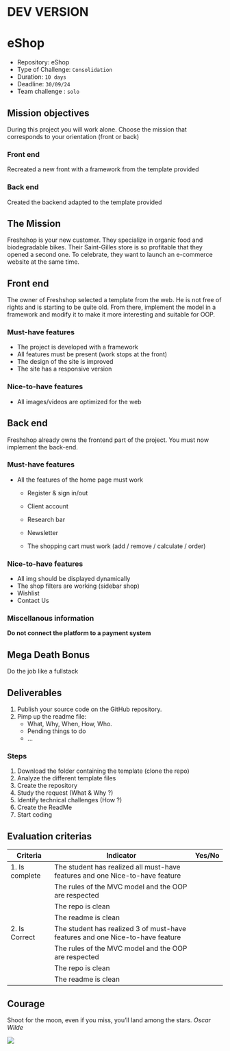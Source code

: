 # DEV VERSION
# eShop 

- Repository: eShop
- Type of Challenge:  `Consolidation`
- Duration: `10 days`
- Deadline: `30/09/24`
- Team challenge :  `solo`

## Mission objectives 
During this project you will work alone. Choose the mission that corresponds to your orientation (front or back)

### Front end 

Recreated a new front with a framework from the template provided

### Back end 

Created the backend adapted to the template provided



## The Mission
Freshshop is your new customer. They specialize in organic food and biodegradable bikes. Their Saint-Gilles store is so profitable that they opened a second one. To celebrate, they want to launch an e-commerce website at the same time.

## Front end

The owner of Freshshop selected a template from the web. He is not free of rights and is starting to be quite old. From there, implement the model in a framework and modify it to make it more interesting and suitable for OOP.

### Must-have features

- The project is developed with a framework
- All features must be present (work stops at the front)
- The design of the site is improved
- The site has a responsive version

### Nice-to-have features

- All images/videos are optimized for the web

## Back end 

Freshshop already owns the frontend part of the project. You must now implement the back-end.

### Must-have features

- All the features of the home page must work

  - Register & sign in/out

  - Client account 

  - Research bar 

  - Newsletter 

  - The shopping cart must work (add / remove / calculate / order)

    

### Nice-to-have features

- All img should be displayed dynamically
- The shop filters are working (sidebar shop)
- Wishlist
- Contact Us

### Miscellanous information
**Do not connect the platform to a payment system**



## Mega Death Bonus

Do the job like a fullstack



## Deliverables
1. Publish your source code on the GitHub repository.
2. Pimp up the readme file:
	- What, Why, When, How, Who.
	- Pending things to do
	- ...

### Steps
1. Download the folder containing the template (clone the repo)
2. Analyze the different template files
3. Create the repository
4. Study the request (What & Why ?)
5. Identify technical challenges (How ?)
6. Create the ReadMe
7. Start coding 

## Evaluation criterias
| Criteria       | Indicator                                                    | Yes/No |
| -------------- | ------------------------------------------------------------ | ------ |
| 1. Is complete | The student has realized all must-have features and one Nice-to-have feature |        |
|                | The rules of the MVC model and the OOP are respected         |        |
|                | The repo is clean                                            |        |
|                | The readme is clean                                          |        |
| 2. Is Correct  | The student has realized 3 of must-have features and one Nice-to-have feature |        |
|                | The rules of the MVC model and the OOP are respected         |        |
|                | The repo is clean                                            |        |
|                | The readme is clean                                          |        |

## Courage

Shoot for the moon, even if you miss, you’ll land among the stars. *Oscar Wilde*

![](https://media.giphy.com/media/l4KhQo2MESJkc6QbS/giphy.gif)

